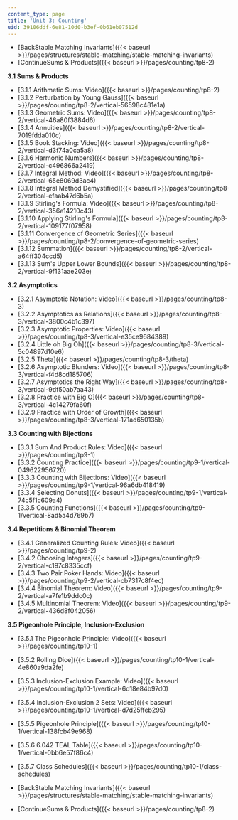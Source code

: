 ```yaml
---
content_type: page
title: 'Unit 3: Counting'
uid: 39106ddf-6e81-10d0-b3ef-0b61eb07512d
---
```


*   [BackStable Matching Invariants]({{< baseurl >}}/pages/structures/stable-matching/stable-matching-invariants)
*   [ContinueSums & Products]({{< baseurl >}}/pages/counting/tp8-2)

**3.1 Sums & Products**

*   [3.1.1 Arithmetic Sums: Video]({{< baseurl >}}/pages/counting/tp8-2)
*   [3.1.2 Perturbation by Young Gauss]({{< baseurl >}}/pages/counting/tp8-2/vertical-56598c481e1a)
*   [3.1.3 Geometric Sums: Video]({{< baseurl >}}/pages/counting/tp8-2/vertical-46a80f3884d6)
*   [3.1.4 Annuities]({{< baseurl >}}/pages/counting/tp8-2/vertical-7019fdda010c)
*   [3.1.5 Book Stacking: Video]({{< baseurl >}}/pages/counting/tp8-2/vertical-d3f74a0ca5a8)
*   [3.1.6 Harmonic Numbers]({{< baseurl >}}/pages/counting/tp8-2/vertical-c496866a2419)
*   [3.1.7 Integral Method: Video]({{< baseurl >}}/pages/counting/tp8-2/vertical-65e8069d3ac4)
*   [3.1.8 Integral Method Demystified]({{< baseurl >}}/pages/counting/tp8-2/vertical-efaab47d6b5a)
*   [3.1.9 Stirling's Formula: Video]({{< baseurl >}}/pages/counting/tp8-2/vertical-356e14210c43)
*   [3.1.10 Applying Stirling's Formula]({{< baseurl >}}/pages/counting/tp8-2/vertical-109177f07958)
*   [3.1.11 Convergence of Geometric Series]({{< baseurl >}}/pages/counting/tp8-2/convergence-of-geometric-series)
*   [3.1.12 Summation]({{< baseurl >}}/pages/counting/tp8-2/vertical-a64ff304ccd5)
*   [3.1.13 Sum's Upper Lower Bounds]({{< baseurl >}}/pages/counting/tp8-2/vertical-9f131aae203e)

**3.2 Asymptotics**

*   [3.2.1 Asymptotic Notation: Video]({{< baseurl >}}/pages/counting/tp8-3)
*   [3.2.2 Asymptotics as Relations]({{< baseurl >}}/pages/counting/tp8-3/vertical-3800c4b1c397)
*   [3.2.3 Asymptotic Properties: Video]({{< baseurl >}}/pages/counting/tp8-3/vertical-e35ce9684389)
*   [3.2.4 Little oh Big Oh]({{< baseurl >}}/pages/counting/tp8-3/vertical-5c04897d10e6)
*   [3.2.5 Theta]({{< baseurl >}}/pages/counting/tp8-3/theta)
*   [3.2.6 Asymptotic Blunders: Video]({{< baseurl >}}/pages/counting/tp8-3/vertical-f4d8cd185706)
*   [3.2.7 Asymptotics the Right Way]({{< baseurl >}}/pages/counting/tp8-3/vertical-9df50ab7aa43)
*   [3.2.8 Practice with Big O]({{< baseurl >}}/pages/counting/tp8-3/vertical-4c14279fa60f)
*   [3.2.9 Practice with Order of Growth]({{< baseurl >}}/pages/counting/tp8-3/vertical-171ad650135b)

**3.3 Counting with Bijections**

*   [3.3.1 Sum And Product Rules: Video]({{< baseurl >}}/pages/counting/tp9-1)
*   [3.3.2 Counting Practice]({{< baseurl >}}/pages/counting/tp9-1/vertical-049622956720)
*   [3.3.3 Counting with Bijections: Video]({{< baseurl >}}/pages/counting/tp9-1/vertical-96a6db418419)
*   [3.3.4 Selecting Donuts]({{< baseurl >}}/pages/counting/tp9-1/vertical-74c5f1c609a4)
*   [3.3.5 Counting Functions]({{< baseurl >}}/pages/counting/tp9-1/vertical-8ad5a4d769b7)

**3.4 Repetitions & Binomial Theorem**

*   [3.4.1 Generalized Counting Rules: Video]({{< baseurl >}}/pages/counting/tp9-2)
*   [3.4.2 Choosing Integers]({{< baseurl >}}/pages/counting/tp9-2/vertical-c197c8335ccf)
*   [3.4.3 Two Pair Poker Hands: Video]({{< baseurl >}}/pages/counting/tp9-2/vertical-cb7317c8f4ec)
*   [3.4.4 Binomial Theorem: Video]({{< baseurl >}}/pages/counting/tp9-2/vertical-a7fe1b9ddc0c)
*   [3.4.5 Multinomial Theorem: Video]({{< baseurl >}}/pages/counting/tp9-2/vertical-436d8f042056)

**3.5 Pigeonhole Principle, Inclusion-Exclusion**

*   [3.5.1 The Pigeonhole Principle: Video]({{< baseurl >}}/pages/counting/tp10-1)
*   [3.5.2 Rolling Dice]({{< baseurl >}}/pages/counting/tp10-1/vertical-4e860a9da2fe)
*   [3.5.3 Inclusion-Exclusion Example: Video]({{< baseurl >}}/pages/counting/tp10-1/vertical-6d18e84b97d0)
*   [3.5.4 Inclusion-Exclusion 2 Sets: Video]({{< baseurl >}}/pages/counting/tp10-1/vertical-d7d25ffeb295)
*   [3.5.5 Pigeonhole Principle]({{< baseurl >}}/pages/counting/tp10-1/vertical-138fcb49e968)
*   [3.5.6 6.042 TEAL Table]({{< baseurl >}}/pages/counting/tp10-1/vertical-0bb6e57f86c4)
*   [3.5.7 Class Schedules]({{< baseurl >}}/pages/counting/tp10-1/class-schedules)

*   [BackStable Matching Invariants]({{< baseurl >}}/pages/structures/stable-matching/stable-matching-invariants)
*   [ContinueSums & Products]({{< baseurl >}}/pages/counting/tp8-2)